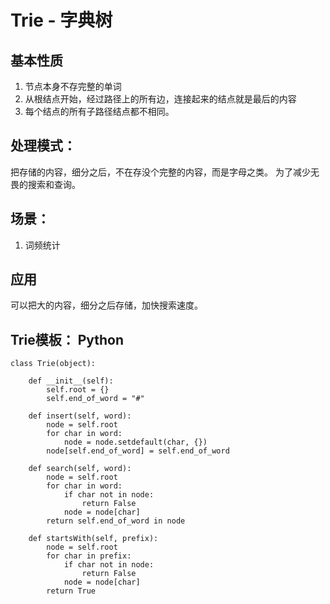 # Trie - 字典树

## 基本性质
1. 节点本身不存完整的单词
2. 从根结点开始，经过路径上的所有边，连接起来的结点就是最后的内容
3. 每个结点的所有子路径结点都不相同。

## 处理模式：
把存储的内容，细分之后，不在存没个完整的内容，而是字母之类。
为了减少无畏的搜索和查询。

## 场景：
1. 词频统计

## 应用
可以把大的内容，细分之后存储，加快搜索速度。

## Trie模板： Python
```
class Trie(object):
  
	def __init__(self): 
		self.root = {} 
		self.end_of_word = "#" 
 
	def insert(self, word): 
		node = self.root 
		for char in word: 
			node = node.setdefault(char, {}) 
		node[self.end_of_word] = self.end_of_word 
 
	def search(self, word): 
		node = self.root 
		for char in word: 
			if char not in node: 
				return False 
			node = node[char] 
		return self.end_of_word in node 
 
	def startsWith(self, prefix): 
		node = self.root 
		for char in prefix: 
			if char not in node: 
				return False 
			node = node[char] 
		return True
```
